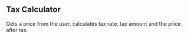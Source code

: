 ## Tax Calculator
Gets a price from the user, calculates tax rate, tax amount and the price after tax. 
